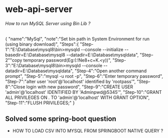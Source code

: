 # web-api-server
 
###### How to run MySQL Server using Bin Lib ?
{
"name":"MySql",
"note":"Set bin path in System Environment for run (using binary download)",
"Steps":{
"Step-1":"E:\Database\mysql8\bin>mysqld --console --initialize --basedir=E:\Database\mysql8 --datadir=E:\Database\mysqldata",
"Step-2""copy temporary password(Eg:(:!Ne8+c+K.<y))",
"Step-3":"E:\Database\mysql8\bin>mysqld --console --datadir=E:\Database\mysqldata",
"Step-4":"Open another command prompt",
"Step-5":"mysql -u root -p",
"Step-6":"Enter temporary password",
"Step-7":"alter user 'root'@'localhost' identified by 'rootpass'",
"Step-8":"Close login with new password",
"Step-9":"CREATE USER 'admin'@'localhost' IDENTIFIED BY 'Adminpwd@5345'",
"Step-10":"GRANT ALL PRIVILEGES ON *.* TO 'admin'@'localhost' WITH GRANT OPTION",
"Step-11":"FLUSH PRIVILEGES;"
}

## Solved some spring-boot question
+ HOW TO LOAD CSV INTO MYSQL FROM SPRINGBOOT NATIVE QUERY ?